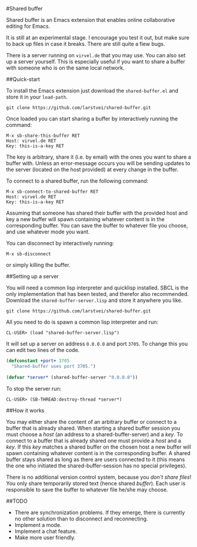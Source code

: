 #Shared buffer

Shared buffer is an Emacs extension that enables online collaborative
editing for Emacs.

It is still at an experimental stage. I encourage you test it out, but make
sure to back up files in case it breaks. There are still quite a fiew bugs.

There is a server running on `virvel.de` that you may use. You
can also set up a server yourself. This is especially useful if you want to
share a buffer with someone who is on the same local network.

##Quick-start

To install the Emacs extension just download the `shared-buffer.el` and
store it in your `load-path`.

    git clone https://github.com/larstvei/shared-buffer.git

Once loaded you can start sharing a buffer by interactively running the
command:

    M-x sb-share-this-buffer RET
    Host: virvel.de RET
    Key: this-is-a-key RET

The key is arbitrary, share it (i.e. by email) with the ones you want to
share a buffer with. Unless an error-message occurs you will be sending
updates to the server (located on the host provided) at every change in the
buffer.

To connect to a shared buffer, run the following command:

    M-x sb-connect-to-shared-buffer RET
    Host: virvel.de RET
    Key: this-is-a-key RET

Assuming that someone has shared their buffer with the provided host and key
a new buffer will spawn containing whatever content is in the corresponding
buffer. You can save the buffer to whatever file you choose, and use
whatever mode you want.

You can disconnect by interactively running:

    M-x sb-disconnect

or simply killing the buffer.

##Setting up a server

You will need a common lisp interpreter and quicklisp installed. SBCL is the
only implementation that has been tested, and therefor also
recommended. Download the `shared-buffer-server.lisp` and store it anywhere
you like.

    git clone https://github.com/larstvei/shared-buffer.git

All you need to do is spawn a common lisp interpreter and run:

    CL-USER> (load "shared-buffer-server.lisp")

It will set up a server on address `0.0.0.0` and port `3705`. To change this
you can edit two lines of the code.

```lisp
(defconstant +port+ 3705
  "Shared-buffer uses port 3705.")
  
(defvar *server* (shared-buffer-server "0.0.0.0"))
```
To stop the server run:

    CL-USER> (SB-THREAD:destroy-thread *server*)

##How it works

You may either share the content of an arbitrary buffer or connect to a
buffer that is already shared. When starting a shared buffer session you
must choose a *host* (an address to a shared-buffer-server) and a *key*. To
connect to a buffer that is already shared one must provide a *host* and a
*key*. If this *key* matches a shared buffer on the chosen host a new buffer
will spawn containing whatever content is in the corresponding buffer. A
shared buffer stays shared as long as there are users connected to it (this
means the one who initiated the shared-buffer-session has no special
privileges).

There is no additional version control system, because you *don't share
files*! You only share temporarily stored text (hence shared *buffer*). Each
user is responsible to save the buffer to whatever file he/she may
choose.

##TODO

* There are synchronization problems. If they emerge, there is currently no
  other solution than to disconnect and reconnecting.
* Implement a mode.
* Implement a chat feature.
* Make more user friendly.
